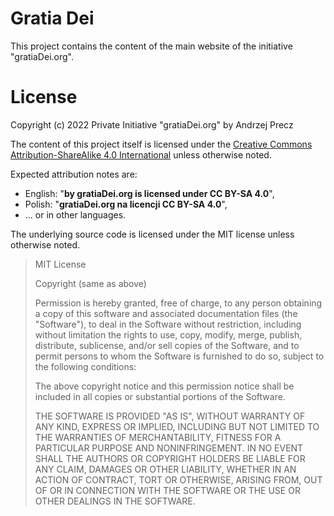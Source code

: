 # Gratia Dei

This project contains the content of the main website of the initiative "gratiaDei.org".

# License

Copyright (c) 2022 Private Initiative "gratiaDei.org" by Andrzej Precz


The content of this project itself is licensed under the [Creative Commons Attribution-ShareAlike 4.0 International](https://creativecommons.org/licenses/by-sa/4.0/legalcode) unless otherwise noted.

Expected attribution notes are:
 - English: "**by gratiaDei.org is licensed under CC BY-SA 4.0**",
 - Polish: "**gratiaDei.org na licencji CC BY-SA 4.0**",
 - ... or in other languages.

The underlying source code is licensed under the MIT license unless otherwise noted.

> MIT License
>
> Copyright (same as above)
>
> Permission is hereby granted, free of charge, to any person obtaining a copy
> of this software and associated documentation files (the "Software"), to deal
> in the Software without restriction, including without limitation the rights
> to use, copy, modify, merge, publish, distribute, sublicense, and/or sell
> copies of the Software, and to permit persons to whom the Software is
> furnished to do so, subject to the following conditions:
>
> The above copyright notice and this permission notice shall be included in all
> copies or substantial portions of the Software.
>
> THE SOFTWARE IS PROVIDED "AS IS", WITHOUT WARRANTY OF ANY KIND, EXPRESS OR
> IMPLIED, INCLUDING BUT NOT LIMITED TO THE WARRANTIES OF MERCHANTABILITY,
> FITNESS FOR A PARTICULAR PURPOSE AND NONINFRINGEMENT. IN NO EVENT SHALL THE
> AUTHORS OR COPYRIGHT HOLDERS BE LIABLE FOR ANY CLAIM, DAMAGES OR OTHER
> LIABILITY, WHETHER IN AN ACTION OF CONTRACT, TORT OR OTHERWISE, ARISING FROM,
> OUT OF OR IN CONNECTION WITH THE SOFTWARE OR THE USE OR OTHER DEALINGS IN THE
> SOFTWARE.


